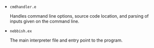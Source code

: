 - `cmdhandler.e`

  Handles command line options, source code location, and parsing of inputs given on the command line.

- `nebbish.ex`

    The main interpreter file and entry point to the program.
